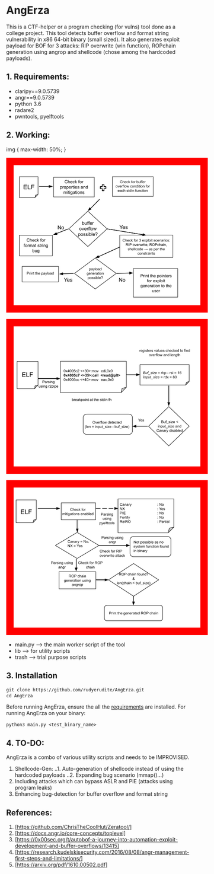 # AngErza

This is a CTF-helper or a program checking (for vulns) tool done as a college project. This tool detects buffer overflow and format string vulnerability in x86 64-bit binary (small sized). It also generates exploit payload for BOF for 3 attacks: RIP overwrite (win function), ROPchain generation using angrop and shellcode (chose among the hardcoded payloads).

## 1. Requirements:

- claripy==9.0.5739
- angr==9.0.5739
- python 3.6
- radare2
- pwntools, pyelftools

## 2. Working:
img {
  max-width: 50%;
}

<p  align="center">
<img src="diag/block-diag.png" style="background-color:red;padding:20px;" alt="Overall working" />
</p>

<p align="center">
<img src="diag/bof-detect.png" style="background-color:red;padding:20px;" alt="Detecting bug in binary" />
</p>

<p  align="center">
<img src="diag/Exploitgen.png" style="background-color:red;padding:20px;" alt="Generation of Exploit" />
</p>

- main.py --> the main worker script of the tool
- lib --> for utility scripts
- trash --> trial purpose scripts


## 3. Installation

```shell
git clone https://github.com/rudyerudite/AngErza.git
cd AngErza
```
Before running AngErza, ensure the all the [requirements](#1-Requirements) are installed. For running AngErza on your binary:

```shell
python3 main.py <test_binary_name>	
```
## 4. TO-DO:
AngErza is a combo of various utility scripts and needs to be IMPROVISED. 

1. Shellcode-Gen:
..1. Auto-generation of shellcode instead of using the hardcoded payloads
..2. Expanding bug scenario (mmap()...)
2. Including attacks which can bypass ASLR and PIE (attacks using program leaks)
3. Enhancing bug-detection for buffer overflow and format string


## References:
1. [https://github.com/ChrisTheCoolHut/Zeratool/]
2. [https://docs.angr.io/core-concepts/toplevel]
3. [https://0x00sec.org/t/autobof-a-journey-into-automation-exploit-development-and-buffer-overflows/13415]
4. [https://research.kudelskisecurity.com/2016/08/08/angr-management-first-steps-and-limitations/]
5. [https://arxiv.org/pdf/1610.00502.pdf]

